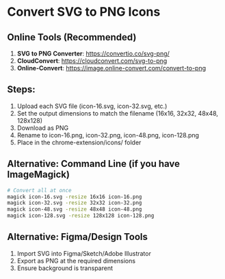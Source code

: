 
# Convert SVG to PNG Icons

## Online Tools (Recommended)
1. **SVG to PNG Converter**: https://convertio.co/svg-png/
2. **CloudConvert**: https://cloudconvert.com/svg-to-png
3. **Online-Convert**: https://image.online-convert.com/convert-to-png

## Steps:
1. Upload each SVG file (icon-16.svg, icon-32.svg, etc.)
2. Set the output dimensions to match the filename (16x16, 32x32, 48x48, 128x128)
3. Download as PNG
4. Rename to icon-16.png, icon-32.png, icon-48.png, icon-128.png
5. Place in the chrome-extension/icons/ folder

## Alternative: Command Line (if you have ImageMagick)
```bash
# Convert all at once
magick icon-16.svg -resize 16x16 icon-16.png
magick icon-32.svg -resize 32x32 icon-32.png
magick icon-48.svg -resize 48x48 icon-48.png
magick icon-128.svg -resize 128x128 icon-128.png
```

## Alternative: Figma/Design Tools
1. Import SVG into Figma/Sketch/Adobe Illustrator
2. Export as PNG at the required dimensions
3. Ensure background is transparent


